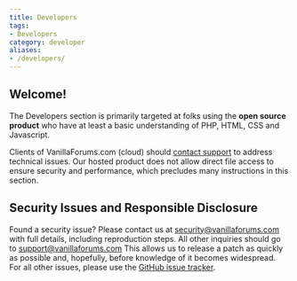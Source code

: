 ```yaml
---
title: Developers
tags:
- Developers
category: developer
aliases:
- /developers/
---
```


## Welcome!

The Developers section is primarily targeted at folks using the **open source product** who have at least a basic understanding of PHP, HTML, CSS and Javascript.

Clients of VanillaForums.com (cloud) should [contact support](http://vanillaforums.com/help) to address technical issues. Our hosted product does not allow direct file access to ensure security and performance, which precludes many instructions in this section.

## Security Issues and Responsible Disclosure

Found a security issue? Please contact us at security@vanillaforums.com with full details, including reproduction steps. All other inquiries should go to support@vanillaforums.com This allows us to release a patch as quickly as possible and, hopefully, before knowledge of it becomes widespread. For all other issues, please use the [GitHub issue tracker](http://github.com/vanillaforums/vanilla).
